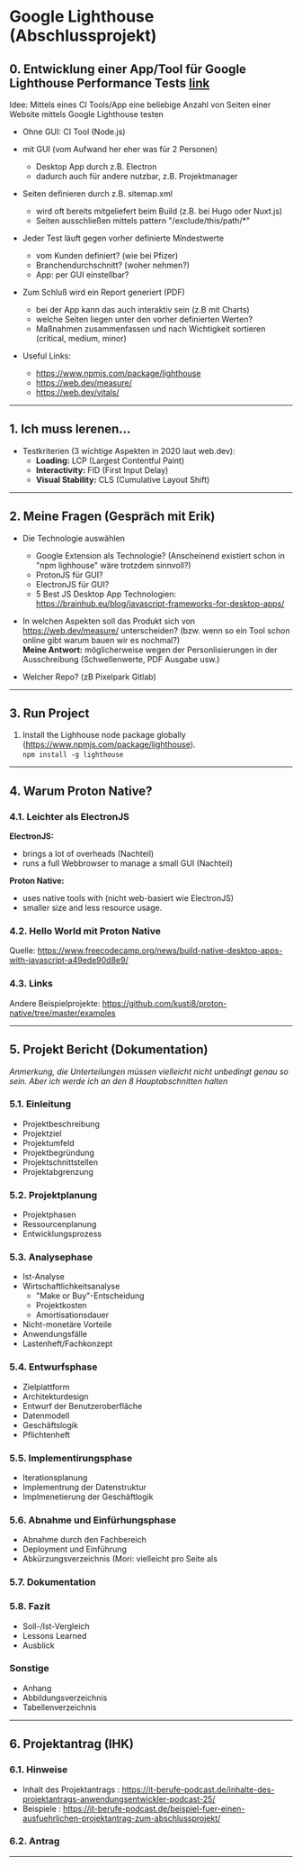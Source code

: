 # Google Lighthouse (Abschlussprojekt)

## 0. Entwicklung einer App/Tool für Google Lighthouse Performance Tests [link](https://intra.powerofone.de/confluence/pages/viewpage.action?pageId=141018370)
Idee: Mittels eines CI Tools/App eine beliebige Anzahl von Seiten einer Website mittels Google Lighthouse testen

* Ohne GUI: CI Tool (Node.js)

* mit GUI (vom Aufwand her eher was für 2 Personen)
    * Desktop App durch z.B. Electron
    * dadurch auch für andere nutzbar, z.B. Projektmanager

* Seiten definieren durch z.B. sitemap.xml
    * wird oft bereits mitgeliefert beim Build (z.B. bei Hugo oder Nuxt.js)
    * Seiten ausschließen mittels pattern "/exclude/this/path/*"    

* Jeder Test läuft gegen vorher definierte Mindestwerte
    * vom Kunden definiert? (wie bei Pfizer)
    * Branchendurchschnitt? (woher nehmen?)
    * App: per GUI einstellbar?

* Zum Schluß wird ein Report generiert (PDF) 
    * bei der App kann das auch interaktiv sein (z.B mit Charts)
    * welche Seiten liegen unter den vorher definierten Werten?
    * Maßnahmen zusammenfassen und nach Wichtigkeit sortieren (critical, medium, minor)
    
* Useful Links:
    * https://www.npmjs.com/package/lighthouse
    * https://web.dev/measure/
    * https://web.dev/vitals/

___

## 1. Ich muss lerenen...

* Testkriterien (3 wichtige Aspekten in 2020 laut web.dev):
   * __Loading:__ LCP (Largest Contentful Paint)
   * __Interactivity:__ FID (First Input Delay)
   * __Visual Stability:__ CLS (Cumulative Layout Shift)

___

## 2. Meine Fragen (Gespräch mit Erik)

* Die Technologie auswählen
   * Google Extension als Technologie? (Anscheinend existiert schon in "npm lighhouse" wäre trotzdem sinnvoll?)
   * ProtonJS für GUI?
   * ElectronJS für GUI?
   * 5 Best JS Desktop App Technologien: https://brainhub.eu/blog/javascript-frameworks-for-desktop-apps/
   
* In welchen Aspekten soll das Produkt sich von https://web.dev/measure/ unterscheiden? (bzw. wenn so ein Tool schon online gibt warum bauen wir es nochmal?)  
__Meine Antwort:__ möglicherweise wegen der Personlisierungen in der Ausschreibung (Schwellenwerte, PDF Ausgabe usw.)
   
* Welcher Repo? (zB Pixelpark Gitlab)
___

## 3. Run Project
1. Install the Lighhouse node package globally (https://www.npmjs.com/package/lighthouse).  
   ``npm install -g lighthouse``
   
   
___

## 4. Warum Proton Native?

### 4.1. Leichter als ElectronJS

__ElectronJS:__  
* brings a lot of overheads (Nachteil)
* runs a full Webbrowser to manage a small GUI (Nachteil)

__Proton Native:__
* uses native tools with (nicht web-basiert wie ElectronJS)
* smaller size and less resource usage.

### 4.2. Hello World mit Proton Native
Quelle: https://www.freecodecamp.org/news/build-native-desktop-apps-with-javascript-a49ede90d8e9/

### 4.3. Links
Andere Beispielprojekte: https://github.com/kusti8/proton-native/tree/master/examples

___

## 5. Projekt Bericht (Dokumentation)

_Anmerkung, die Unterteilungen müssen vielleicht nicht unbedingt genau so sein. Aber ich werde ich an den 8 Hauptabschnitten halten_

### 5.1. Einleitung
* Projektbeschreibung
* Projektziel
* Projektumfeld
* Projektbegründung
* Projektschnittstellen
* Projektabgrenzung

### 5.2. Projektplanung
* Projektphasen
* Ressourcenplanung
* Entwicklungsprozess

### 5.3. Analysephase
* Ist-Analyse
* Wirtschaftlichkeitsanalyse
   * "Make or Buy"-Entscheidung
   * Projektkosten
   * Amortisationsdauer
* Nicht-monetäre Vorteile
* Anwendungsfälle
* Lastenheft/Fachkonzept

### 5.4. Entwurfsphase
* Zielplattform
* Architekturdesign
* Entwurf der Benutzeroberfläche
* Datenmodell
* Geschäftslogik
* Pflichtenheft

### 5.5. Implementirungsphase
* Iterationsplanung
* Implementrung der Datenstruktur
* Implmenetierung der Geschäftlogik

### 5.6. Abnahme und Einfürhungsphase
* Abnahme durch den Fachbereich
* Deployment und Einführung
* Abkürzungsverzeichnis (Mori: vielleicht pro Seite als 

### 5.7. Dokumentation

### 5.8. Fazit
* Soll-/Ist-Vergleich
* Lessons Learned
* Ausblick

### Sonstige
* Anhang
* Abbildungsverzeichnis
* Tabellenverzeichnis

___

## 6. Projektantrag (IHK)

### 6.1. Hinweise
* Inhalt des Projektantrags : https://it-berufe-podcast.de/inhalte-des-projektantrags-anwendungsentwickler-podcast-25/
* Beispiele : https://it-berufe-podcast.de/beispiel-fuer-einen-ausfuehrlichen-projektantrag-zum-abschlussprojekt/

### 6.2. Antrag

___
